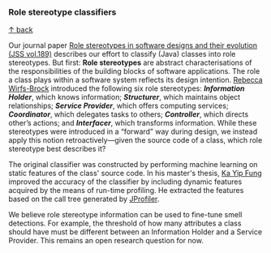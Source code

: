 ### Role stereotype classifiers

[↑ back](/README.md)

Our journal paper [Role stereotypes in software designs and their evolution (JSS vol.189)](https://doi.org/10.1016/j.jss.2022.111296) describes our effort to classify (Java) classes into role stereotypes. But first: **Role stereotypes** are abstract characterisations of the responsibilities of the building blocks of software applications. The role a class plays within a software system reflects its design intention. [Rebecca Wirfs-Brock](https://www.wikidata.org/wiki/Q967529) introduced the following six role stereotypes: **_Information Holder_**, which knows information; **_Structurer_**, which maintains object relationships; **_Service Provider_**, which offers computing services; **_Coordinator_**, which delegates tasks to others; **_Controller_**, which directs other’s actions; and **_Interfacer_**, which transforms information. While these stereotypes were introduced in a “forward” way during design, we instead apply this notion retroactively—given the source code of a class, which role stereotype best describes it?

The original classifier was constructed by performing machine learning on static features of the class' source code. In his master's thesis, [Ka Yip Fung](../../../../Mboopi) improved the accuracy of the classifier by including dynamic features acquired by the means of run-time profiling. He extracted the features based on the call tree generated by [JProfiler](https://www.ej-technologies.com/products/jprofiler/overview.html).

We believe role stereotype information can be used to fine-tune smell detections. For example, the threshold of how many attributes a class should have must be different between an Information Holder and a Service Provider. This remains an open research question for now.
